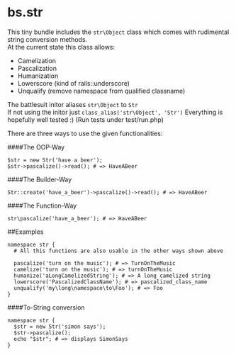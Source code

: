 bs.str
======

This tiny bundle includes the `str\Object` class which comes with rudimental string conversion methods.  
At the current state this class allows:
 
* Camelization
* Pascalization
* Humanization
* Lowerscore (kind of rails::underscore)
* Unqualify (remove namespace from qualified classname)

The battlesuit initor aliases `str\Object` to `Str`  
If not using the initor just `class_alias('str\Object', 'Str')`
Everything is hopefully well tested :) (Run tests under test/run.php)

There are three ways to use the given functionalities:

####The OOP-Way

    $str = new Str('have a beer');
    $str->pascalize()->read(); # => HaveABeer
    
####The Builder-Way

    Str::create('have_a_beer')->pascalize()->read(); # => HaveABeer
    
####The Function-Way

    str\pascalize('have_a_beer'); # => HaveABeer
    
##Examples

    namespace str {
      # All this functions are also usable in the other ways shown above

      pascalize('turn on the music'); # => TurnOnTheMusic
      camelize('turn on the music'); # => turnOnTheMusic
      humanize('aLongCamelizedString'); # => A long camelized string
      lowerscore('PascalizedClassName'); # => pascalized_class_name
      unqualify('my\long\namespace\to\Foo'); # => Foo
    }
    
####To-String conversion

    namespace str {
      $str = new Str('simon says');
      $str->pascalize();
      echo "$str"; # => displays SimonSays
    }
